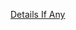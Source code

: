 [Details If Any](https://github.com/deathbybandaid/piholeparser/blob/master/RecentRunLogs/parsingscripts/MalwareURLsDomains.md)

